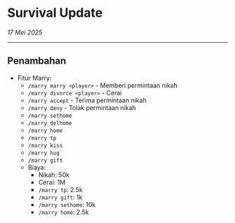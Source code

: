 # Survival Update

_17 Mei 2025_

---

## Penambahan

- Fitur Marry:
  - `/marry marry <player>` - Memberi permintaan nikah
  - `/marry divorce <player>` - Cerai
  - `/marry accept` - Terima permintaan nikah
  - `/marry deny` - Tolak permintaan nikah
  - `/marry sethome`
  - `/marry delhome`
  - `/marry home`
  - `/marry tp`
  - `/marry kiss`
  - `/marry hug`
  - `/marry gift`
  - Biaya:
    - Nikah: 50k
    - Cerai: 1M
    - `/marry tp`: 2.5k
    - `/marry gift`: 1k
    - `/marry sethome`: 10k
    - `/marry home`: 2.5k